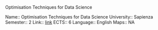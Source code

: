 Optimisation Techniques for Data Science

Name:: Optimisation Techniques for Data Science
University:: Sapienza
Semester:: 2
Link:: [link](https://sites.google.com/uniroma1.it/veronica-piccialli/didattica/omds)
ECTS:: 6
Language:: English
Maps:: NA